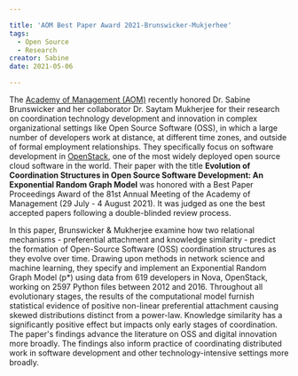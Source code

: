 ```yaml
---

title: 'AOM Best Paper Award 2021-Brunswicker-Mukjerhee'
tags:
  - Open Source
  - Research
creator: Sabine
date: 2021-05-06

---
```





The [Academy of Management (AOM)](www.aom.org) recently honored Dr. Sabine Brunswicker and her collaborator Dr. Saytam Mukherjee for their research on coordination technology development and innovation in complex organizational settings like Open Source Software (OSS), in which a large number of developers work at distance, at different time zones, and outside of formal employment relationships. They specifically focus on software development in [OpenStack](www.openstack.com), one of the most widely deployed open source cloud software in the world. Their paper with the title **Evolution of Coordination Structures in Open Source Software Development: An Exponential Random Graph Model** was honored with a Best Paper Proceedings Award of the 81st Annual Meeting of the Academy of
Management (29 July - 4 August 2021). It was judged as one the best accepted papers following a double-blinded review process. 

In this paper, Brunswicker & Mukherjee examine how two relational mechanisms - preferential attachment and knowledge similarity - predict the formation of Open-Source Software (OSS) coordination structures as they evolve over time. Drawing upon methods in network science and machine learning, they specify and implement an Exponential Random Graph Model (p*) using data from 619 developers in Nova, OpenStack, working on 2597 Python files between 2012 and 2016. Throughout all evolutionary stages,  the results of the computational model furnish statistical evidence of positive non-linear preferential attachment causing skewed distributions distinct from a power-law. Knowledge similarity has a significantly positive effect but impacts only early stages of coordination. The paper's findings advance the literature on OSS and digital innovation more broadly. The findings also inform practice of coordinating distributed work in software development and other technology-intensive settings more broadly. 

> 
